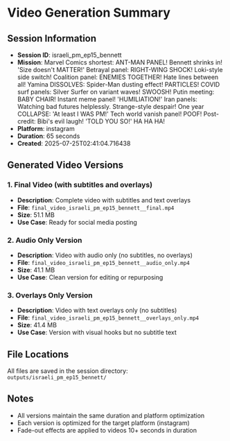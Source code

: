 # Video Generation Summary

## Session Information
- **Session ID**: israeli_pm_ep15_bennett
- **Mission**: Marvel Comics shortest: ANT-MAN PANEL! Bennett shrinks in! 'Size doesn't MATTER!' Betrayal panel: RIGHT-WING SHOCK! Loki-style side switch! Coalition panel: ENEMIES TOGETHER! Hate lines between all! Yamina DISSOLVES: Spider-Man dusting effect! PARTICLES! COVID surf panels: Silver Surfer on variant waves! SWOOSH! Putin meeting: BABY CHAIR! Instant meme panel! 'HUMILIATION!' Iran panels: Watching bad futures helplessly. Strange-style despair! One year COLLAPSE: 'At least I WAS PM!' Tech world vanish panel! POOF! Post-credit: Bibi's evil laugh! 'TOLD YOU SO!' HA HA HA!
- **Platform**: instagram
- **Duration**: 65 seconds
- **Created**: 2025-07-25T02:41:04.716438

## Generated Video Versions

### 1. Final Video (with subtitles and overlays)
- **Description**: Complete video with subtitles and text overlays
- **File**: `final_video_israeli_pm_ep15_bennett__final.mp4`
- **Size**: 51.1 MB
- **Use Case**: Ready for social media posting

### 2. Audio Only Version
- **Description**: Video with audio only (no subtitles, no overlays)
- **File**: `final_video_israeli_pm_ep15_bennett__audio_only.mp4`
- **Size**: 41.1 MB
- **Use Case**: Clean version for editing or repurposing

### 3. Overlays Only Version
- **Description**: Video with text overlays only (no subtitles)
- **File**: `final_video_israeli_pm_ep15_bennett__overlays_only.mp4`
- **Size**: 41.4 MB
- **Use Case**: Version with visual hooks but no subtitle text

## File Locations
All files are saved in the session directory: `outputs/israeli_pm_ep15_bennett/`

## Notes
- All versions maintain the same duration and platform optimization
- Each version is optimized for the target platform (instagram)
- Fade-out effects are applied to videos 10+ seconds in duration
